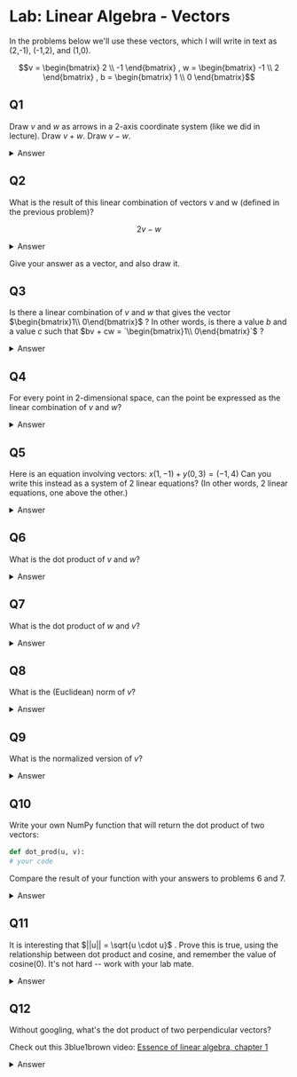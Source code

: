 # Lab: Linear Algebra - Vectors

In the problems below we'll use these vectors, which I will write in text as (2,-1), (-1,2), and (1,0).

```math
v = \begin{bmatrix}
2 \\
-1
\end{bmatrix}
,

w = \begin{bmatrix}
-1 \\
2
\end{bmatrix}
,

b = \begin{bmatrix}
1 \\
0
\end{bmatrix}
```


## Q1
Draw $v$ and $w$ as arrows in a 2-axis coordinate system (like we did in lecture).  Draw $v + w$.  Draw $v - w$.

<details>
<summary>Answer</summary>

<img src="imgs/q1.png">
</details>

## Q2
What is the result of this linear combination of vectors v and w (defined in the previous problem)?

```math
2v - w
```

<details>
<summary>Answer</summary>

```math
2v - w = \begin{bmatrix}
5 \\
-4
\end{bmatrix}
```

</details>

Give your answer as a vector, and also draw it.

## Q3
Is there a linear combination of $v$ and $w$ that gives the vector $`\begin{bmatrix}1\\ 0\end{bmatrix}`$ ?  In other words, is there a value $b$ and a value $c$ such that $bv + cw = `\begin{bmatrix}1\\ 0\end{bmatrix}`$ ?

<details>
<summary>Answer</summary>

3.	$b = \frac{2}{3}$, $c = \frac{1}{3}$

</details>

## Q4
For every point in 2-dimensional space, can the point be expressed as the linear combination of $v$ and $w$?

<details>
<summary>Answer</summary>

Yes, as long as the two vectors aren't pointing in the same direction, they can be combined in a linear combination to obtain any point in the 2D space.

</details>


## Q5
Here is an equation involving vectors:
$x(1,-1) + y(0, 3) = (-1, 4)$
Can you write this instead as a system of 2 linear equations?  (In other words, 2 linear equations, one above the other.)

<details>
<summary>Answer</summary>

The two equations are x = -1, -x + 3y = 4

</details>

## Q6
What is the dot product of $v$ and $w$?

<details>
<summary>Answer</summary>

-4

</details>

## Q7
What is the dot product of $w$ and $v$?

<details>
<summary>Answer</summary>

Dot product is commutative, so the answer is the same as for problem 6.

</details>

## Q8
What is the (Euclidean) norm of $v$?

<details>
<summary>Answer</summary>

$\sqrt{2^2 + (-1)^2} = \sqrt{5}$

</details>

## Q9
What is the normalized version of $v$?

<details>
<summary>Answer</summary>

```math
\frac{
  \begin{bmatrix}
  2 \\
  1
  \end{bmatrix}
}{
  \sqrt{5}
}

=

\begin{bmatrix}
  \frac{2}{\sqrt{5}} \\
  \frac{1}{\sqrt{5}} 
\end{bmatrix}

```

</details>

## Q10
Write your own NumPy function that will return the dot product of two vectors:

```python
def dot_prod(u, v):
# your code
```

Compare the result of your function with your answers to problems 6 and 7.

<details>
<summary>Answer</summary>

The missing line can be:
`np.sqrt(np.square(x).sum())`

</details>

## Q11
It is interesting that $`||u|| = \sqrt{u \cdot u}`$ .  Prove this is true, using the relationship between dot product and cosine, and remember the value of cosine(0).  It's not hard -- work with your lab mate.


<details>
<summary>Answer</summary>

// todo

</details>

## Q12
Without googling, what's the dot product of two perpendicular vectors?

Check out this 3blue1brown video: [Essence of linear algebra, chapter 1](https://youtu.be/fNk_zzaMoSs)



<details>
<summary>Answer</summary>

0.  Two vectors are orthogonal (perpendicular) if and only if their dot product is 0.

</details>
